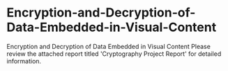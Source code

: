 # Encryption-and-Decryption-of-Data-Embedded-in-Visual-Content
Encryption and Decryption of Data Embedded in Visual Content
Please review the attached report titled 'Cryptography Project Report' for detailed information.
